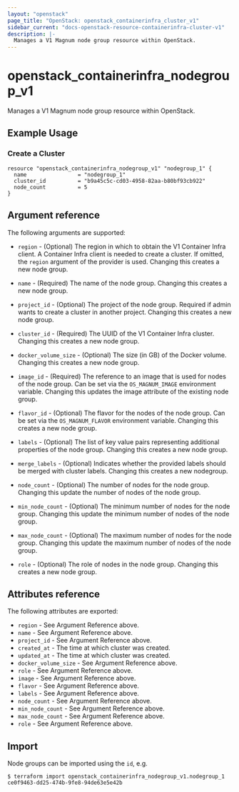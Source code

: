 ```yaml
---
layout: "openstack"
page_title: "OpenStack: openstack_containerinfra_cluster_v1"
sidebar_current: "docs-openstack-resource-containerinfra-cluster-v1"
description: |-
  Manages a V1 Magnum node group resource within OpenStack.
---
```


# openstack\_containerinfra\_nodegroup\_v1

Manages a V1 Magnum node group resource within OpenStack.

## Example Usage

### Create a Cluster

```hcl
resource "openstack_containerinfra_nodegroup_v1" "nodegroup_1" {
  name                = "nodegroup_1"
  cluster_id          = "b9a45c5c-cd03-4958-82aa-b80bf93cb922"
  node_count          = 5
}
```

## Argument reference

The following arguments are supported:

* `region` - (Optional) The region in which to obtain the V1 Container Infra
    client. A Container Infra client is needed to create a cluster. If omitted,
    the `region` argument of the provider is used. Changing this creates a new
    node group.

* `name` - (Required) The name of the node group. Changing this creates a new
    node group.

* `project_id` - (Optional) The project of the node group. Required if admin
    wants to create a cluster in another project. Changing this creates a new
    node group.

* `cluster_id` - (Required) The UUID of the V1 Container Infra cluster.
    Changing this creates a new node group.

* `docker_volume_size` - (Optional) The size (in GB) of the Docker volume.
    Changing this creates a new node group.

* `image_id` - (Required) The reference to an image that is used for nodes of the
    node group. Can be set via the `OS_MAGNUM_IMAGE` environment variable.
    Changing this updates the image attribute of the existing node group.

* `flavor_id` - (Optional) The flavor for the nodes of the node group. Can be set
    via the `OS_MAGNUM_FLAVOR` environment variable. Changing this creates a new
    node group.

* `labels` - (Optional) The list of key value pairs representing additional
    properties of the node group. Changing this creates a new node group.

* `merge_labels` - (Optional) Indicates whether the provided labels should be
    merged with cluster labels. Changing this creates a new nodegroup.

* `node_count` - (Optional) The number of nodes for the node group. Changing
    this update the number of nodes of the node group.

* `min_node_count` - (Optional) The minimum number of nodes for the node group.
    Changing this update the minimum number of nodes of the node group.

* `max_node_count` - (Optional) The maximum number of nodes for the node group.
    Changing this update the maximum number of nodes of the node group.

* `role` - (Optional) The role of nodes in the node group. Changing this
    creates a new node group.


## Attributes reference

The following attributes are exported:

* `region` - See Argument Reference above.
* `name` - See Argument Reference above.
* `project_id` - See Argument Reference above.
* `created_at` - The time at which cluster was created.
* `updated_at` - The time at which cluster was created.
* `docker_volume_size` - See Argument Reference above.
* `role` - See Argument Reference above.
* `image` - See Argument Reference above.
* `flavor` - See Argument Reference above.
* `labels` - See Argument Reference above.
* `node_count` - See Argument Reference above.
* `min_node_count` - See Argument Reference above.
* `max_node_count` - See Argument Reference above.
* `role` - See Argument Reference above.

## Import

Node groups can be imported using the `id`, e.g.

```
$ terraform import openstack_containerinfra_nodegroup_v1.nodegroup_1 ce0f9463-dd25-474b-9fe8-94de63e5e42b
```
